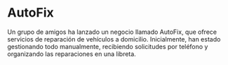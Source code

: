 # AutoFix
Un grupo de amigos ha lanzado un negocio llamado AutoFix, que ofrece servicios de reparación de vehículos a domicilio. Inicialmente, han estado gestionando todo manualmente, recibiendo solicitudes por teléfono y organizando las reparaciones en una libreta.
